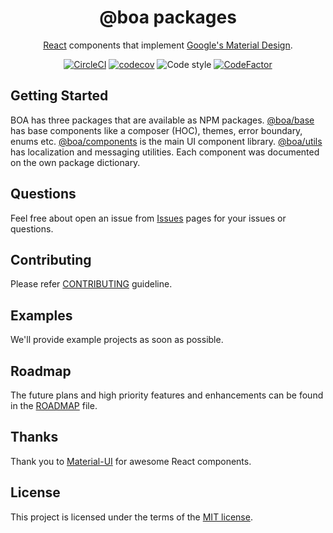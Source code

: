 <h1 align="center">@boa packages</h1>

<div align="center">

[React](http://facebook.github.io/react/) components that implement [Google's Material Design](https://www.google.com/design/spec/material-design/introduction.html). 

[![CircleCI](https://circleci.com/gh/kuveytturk/boa.svg?style=shield&circle-token=17c2c9d64b57ee4fa97b2dbf59a59ddf26ac60dd)](https://circleci.com/gh/kuveytturk/boa) [![codecov](https://codecov.io/gh/kuveytturk/boa/branch/master/graph/badge.svg?token=OVabLixPmT)](https://codecov.io/gh/kuveytturk/boa) ![Code style](https://img.shields.io/badge/code_style-prettier-ff69b4.svg)
[![CodeFactor](https://www.codefactor.io/repository/github/kuveytturk/boa/badge)](https://www.codefactor.io/repository/github/kuveytturk/boa)
</div>

## Getting Started

BOA has three packages that are available as NPM packages. [@boa/base](/packages/base/) has base components like a composer (HOC), themes, error boundary, enums etc. [@boa/components](/packages/components/) is the main UI component library. [@boa/utils](/packages/utils/) has localization and messaging utilities. Each component was documented on the own package dictionary.

## Questions

Feel free about open an issue from [Issues](https://github.com/kuveytturk/boa/issues) pages for your issues or questions.

## Contributing

Please refer [CONTRIBUTING](/CONTRIBUTING.md) guideline.

## Examples

We'll provide example projects as soon as possible.

## Roadmap

The future plans and high priority features and enhancements can be found in the [ROADMAP](/ROADMAP.md) file.

## Thanks

Thank you to [Material-UI](https://github.com/mui-org/material-ui) for awesome React components.

## License

This project is licensed under the terms of the
[MIT license](/LICENSE).



